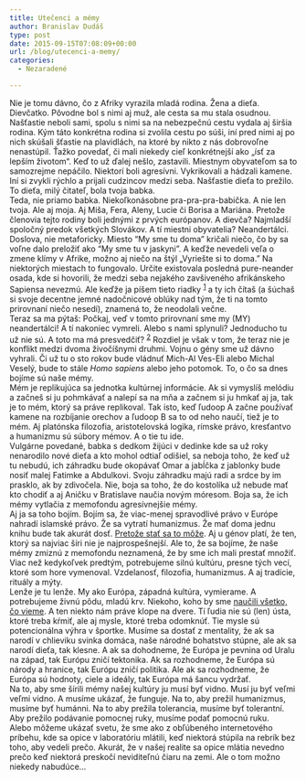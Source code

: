 ```yaml
---
title: Utečenci a mémy
author: Branislav Dudáš
type: post
date: 2015-09-15T07:08:09+00:00
url: /blog/utecenci-a-memy/
categories:
  - Nezaradené

---
```

<div>
  Nie je tomu dávno, čo z Afriky vyrazila mladá rodina. Žena a dieťa. Dievčatko. Pôvodne bol s nimi aj muž, ale cesta sa mu stala osudnou. Našťastie neboli sami, spolu s nimi sa na nebezpečnú cestu vydala aj širšia rodina.<!--more--> Kým táto konkrétna rodina si zvolila cestu po súši, iní pred nimi aj po nich skúšali šťastie na plavidlách, na ktoré by nikto z nás dobrovoľne nenastúpil. Ťažko povedať, či mali niekedy cieľ konkrétnejší ako &#8222;ísť za lepším životom&#8220;. Keď to už ďalej nešlo, zastavili. Miestnym obyvateľom sa to samozrejme nepáčilo. Niektorí boli agresívni. Vykrikovali a hádzali kamene. Iní si zvykli rýchlo a prijali cudzincov medzi seba. Našťastie dieťa to prežilo. To dieťa, milý čitateľ, bola tvoja babka.
</div>

<div>
</div>

<div>
  Teda, nie priamo babka. Niekoľkonásobne pra-pra-pra-babička. A nie len tvoja. Ale aj moja. Aj Miša, Fera, Aleny, Lucie či Borisa a Mariána. Pretože členovia tejto rodiny boli jednými z prvých európanov. A dievča? Najmladší spoločný predok všetkých Slovákov. A tí miestni obyvatelia? Neandertálci. Doslova, nie metaforicky. Miesto “My sme tu doma” kričali niečo, čo by sa voľne dalo preložiť ako “My sme tu v jaskyni”. A keďže nevedeli veľa o zmene klímy v Afrike, možno aj niečo na štýl &#8222;Vyriešte si to doma.” Na niektorých miestach to fungovalo. Určite existovala posledná pure-neander osada, kde si hovorili, že medzi seba nejakého zavšiveného afrikánskeho Sapiensa nevezmú. Ale keďže ja píšem tieto riadky <sup class='footnote'><a href='https://www.branislavdudas.com/utecenci-a-memy/#fn-93-1' id='fnref-93-1' onclick='return fdfootnote_show(93)'>1</a></sup> a ty ich čítaš (a šúchaš si svoje decentne jemné nadočnicové oblúky nad tým, že ti na tomto prirovnaní niečo nesedí), znamená to, že neodolali večne.
</div>

<div>
</div>

<div>
  Teraz sa ma pýtaš: Počkaj, veď v tomto prirovnaní sme my (MY) neandertálci! A tí nakoniec vymreli. Alebo s nami splynuli? Jednoducho tu už nie sú. A toto ma má presvedčiť? <sup class='footnote'><a href='https://www.branislavdudas.com/utecenci-a-memy/#fn-93-2' id='fnref-93-2' onclick='return fdfootnote_show(93)'>2</a></sup> Rozdiel je však v tom, že teraz nie je konflikt medzi dvoma živočíšnymi druhmi. Vojnu o gény sme už dávno vyhrali. Či už tu o sto rokov bude vládnuť Mich-Al Ves-Eli alebo Michal Veselý, bude to stále <i>Homo sapiens</i> alebo jeho potomok<i>.</i> To, o čo sa dnes bojíme sú naše mémy.
</div>

<div>
</div>

<div>
  Mém je replikujúca sa jednotka kultúrnej informácie. Ak si vymyslíš melódiu a začneš si ju pohmkávať a nalepí sa na mňa a začnem si ju hmkať aj ja, tak je to mém, ktorý sa práve replikoval. Tak isto, keď ľudoop A začne používať kamene na rozbíjanie orechov a ľudoop B sa to od neho naučí, tiež je to mém. Aj platónska filozofia, aristotelovská logika, rímske právo, kresťantvo a humanizmu sú súbory mémov. A o tie tu ide.
</div>

<div>
</div>

<div>
</div>

<div>
  <a href="https://i2.wp.com/www.branislavdudas.com/wp-content/uploads/2015/09/va_pc_2006be8817_large.jpg"><img class="aligncenter size-full wp-image-100" src="https://i2.wp.com/www.branislavdudas.com/wp-content/uploads/2015/09/va_pc_2006be8817_large.jpg?resize=640%2C335" alt="" srcset="https://i2.wp.com/www.branislavdudas.com/wp-content/uploads/2015/09/va_pc_2006be8817_large.jpg?w=944&ssl=1 944w, https://i2.wp.com/www.branislavdudas.com/wp-content/uploads/2015/09/va_pc_2006be8817_large.jpg?resize=300%2C157&ssl=1 300w" sizes="(max-width: 640px) 100vw, 640px" data-recalc-dims="1" /></a>
</div>

<div>
</div>

<div>
  Vulgárne povedané, babka s dedkom žijúci v dedinke kde sa už roky nenarodilo nové dieťa a kto mohol odtiaľ odišiel, sa neboja toho, že keď už tu nebudú, ich záhradku bude okopávať Omar a jabĺčka z jablonky bude nosiť malej Fatimke a Abdulkovi. Svoju záhradku majú radi a srdce by im prasklo, ak by zdivočela. Nie, boja sa toho, že do kostolíka už nebude mať kto chodiť a aj Aničku v Bratislave naučia novým móresom. Boja sa, že ich mémy vytlačia z memofondu agresívnejšie mémy.
</div>

<div>
</div>

<div>
  Aj ja sa toho bojím. Bojím sa, že viac-menej spravodlivé právo v Európe nahradí islamské právo. Že sa vytratí humanizmus. Že mať doma jednu knihu bude tak akurát dosť. <a href="http://www.branislavdudas.com/dost-bolo-jednosmernej-multikulturality/">Pretože stať sa to môže</a>. Aj u génov platí, že ten, ktorý sa najviac šíri nie je najprospešnejší. Ale to, že sa bojíme, že naše mémy zmiznú z memofondu neznamená, že by sme ich mali prestať množiť. Viac než kedykoľvek predtým, potrebujeme silnú kultúru, presne tých vecí, ktoré som hore vymenoval. Vzdelanosť, filozofia, humanizmus. A aj tradície, rituály a mýty.
</div>

<div>
</div>

<div>
  Lenže je tu lenže. My ako Európa, západná kultúra, vymierame. A potrebujeme živnú pôdu, mladú krv. Niekoho, koho by sme <a href="http://www.branislavdudas.com/o-podstate-vztahov-a-o-tom-co-ma-naucila-nova-spolubyvajuca/">naučili všetko, čo vieme</a>. A ten niekto nám práve klope na dvere. Tí ľudia nie sú (len) ústa, ktoré treba kŕmiť, ale aj mysle, ktoré treba odomknúť. Tie mysle sú potencionálna výhra v športke. Musíme sa dostať z mentality, že ak sa narodí v chlieviku svinka domáca, naše národné bohatstvo stúpne, ale ak sa narodí dieťa, tak klesne. A ak sa dohodneme, že Európa je pevnina od Uralu na západ, tak Európu zničí tektonika. Ak sa rozhodneme, že Európa sú národy a hranice, tak Európu zničí politika. Ale ak sa rozhodneme, že Európa sú hodnoty, ciele a ideály, tak Európa má šancu vydržať.
</div>

<div>
</div>

<div>
  Na to, aby sme šírili mémy našej kultúry ju musí byť vidno. Musí ju byť veľmi veľmi vidno. A musíme ukázať, že funguje. Na to, aby prežil humanizmus, musíme byť humánni. Na to aby prežila tolerancia, musíme byť tolerantní. Aby prežilo podávanie pomocnej ruky, musíme podať pomocnú ruku.
</div>

<div>
</div>

<div>
  Alebo môžeme ukázať svetu, že sme ako z obľúbeného internetového príbehu, kde sa opice v laboratóriu mlátili, keď niektorá stúpila na rebrík bez toho, aby vedeli prečo. Akurát, že v našej realite sa opice mlátia nevedno prečo keď niektorá preskočí neviditeľnú čiaru na zemi. Ale o tom možno niekedy nabudúce&#8230;
</div>